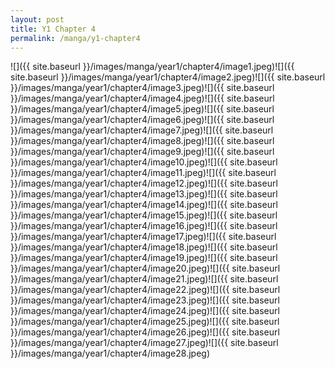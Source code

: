 ```yaml
---
layout: post
title: Y1 Chapter 4
permalink: /manga/y1-chapter4
---
```


![]({{ site.baseurl }}/images/manga/year1/chapter4/image1.jpeg)![]({{ site.baseurl }}/images/manga/year1/chapter4/image2.jpeg)![]({{ site.baseurl }}/images/manga/year1/chapter4/image3.jpeg)![]({{ site.baseurl }}/images/manga/year1/chapter4/image4.jpeg)![]({{ site.baseurl }}/images/manga/year1/chapter4/image5.jpeg)![]({{ site.baseurl }}/images/manga/year1/chapter4/image6.jpeg)![]({{ site.baseurl }}/images/manga/year1/chapter4/image7.jpeg)![]({{ site.baseurl }}/images/manga/year1/chapter4/image8.jpeg)![]({{ site.baseurl }}/images/manga/year1/chapter4/image9.jpeg)![]({{ site.baseurl }}/images/manga/year1/chapter4/image10.jpeg)![]({{ site.baseurl }}/images/manga/year1/chapter4/image11.jpeg)![]({{ site.baseurl }}/images/manga/year1/chapter4/image12.jpeg)![]({{ site.baseurl }}/images/manga/year1/chapter4/image13.jpeg)![]({{ site.baseurl }}/images/manga/year1/chapter4/image14.jpeg)![]({{ site.baseurl }}/images/manga/year1/chapter4/image15.jpeg)![]({{ site.baseurl }}/images/manga/year1/chapter4/image16.jpeg)![]({{ site.baseurl }}/images/manga/year1/chapter4/image17.jpeg)![]({{ site.baseurl }}/images/manga/year1/chapter4/image18.jpeg)![]({{ site.baseurl }}/images/manga/year1/chapter4/image19.jpeg)![]({{ site.baseurl }}/images/manga/year1/chapter4/image20.jpeg)![]({{ site.baseurl }}/images/manga/year1/chapter4/image21.jpeg)![]({{ site.baseurl }}/images/manga/year1/chapter4/image22.jpeg)![]({{ site.baseurl }}/images/manga/year1/chapter4/image23.jpeg)![]({{ site.baseurl }}/images/manga/year1/chapter4/image24.jpeg)![]({{ site.baseurl }}/images/manga/year1/chapter4/image25.jpeg)![]({{ site.baseurl }}/images/manga/year1/chapter4/image26.jpeg)![]({{ site.baseurl }}/images/manga/year1/chapter4/image27.jpeg)![]({{ site.baseurl }}/images/manga/year1/chapter4/image28.jpeg)

